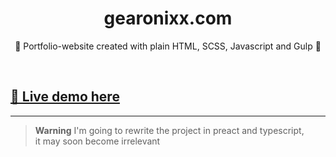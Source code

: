 <h1 align="center">
gearonixx.com
</h1>
<p align="center">
    💫 Portfolio-website created with plain HTML, SCSS, Javascript and Gulp 💫
<p>
<br/>

## [👋 Live demo here](https://gearonixx.com)

---

> **Warning**
> I'm going to rewrite the project in preact and typescript, <br/>
> it may soon become irrelevant
